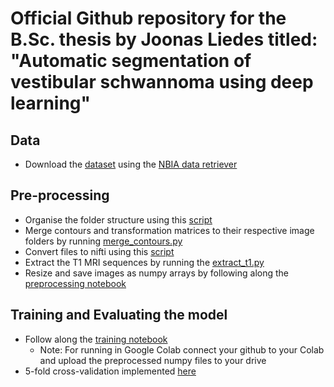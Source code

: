 # Official Github repository for the B.Sc. thesis by Joonas Liedes titled: "Automatic segmentation of vestibular schwannoma using deep learning" 


## Data
- Download the [dataset](https://wiki.cancerimagingarchive.net/pages/viewpage.action?pageId=70229053) using the [NBIA data retriever](https://wiki.cancerimagingarchive.net/display/NBIA/Downloading+TCIA+Images#DownloadingTCIAImages-DownloadingtheNBIADataRetriever)

## Pre-processing
- Organise the folder structure using this [script](https://github.com/KCL-BMEIS/VS_Seg/tree/master/preprocessing#create-data-set-with-convenient-folder-structure)
- Merge contours and transformation matrices to their respective image folders by running [merge_contours.py](https://github.com/j00lie/thesis/blob/main/merge_contours.py)
- Convert files to nifti using this [script](https://github.com/KCL-BMEIS/VS_Seg/tree/master/preprocessing#conversion-of-dicom-images-and-contoursjson-files-to-nifti-and-optional-registration)
- Extract the T1 MRI sequences by running the [extract_t1.py](https://github.com/j00lie/thesis/blob/main/extract_t1.py)
- Resize and save images as numpy arrays by following along the [preprocessing notebook](https://github.com/j00lie/thesis/blob/main/preprocess.ipynb)

## Training and Evaluating the model
- Follow along the [training notebook](https://github.com/j00lie/thesis/blob/main/train.ipynb)
  - Note: For running in Google Colab connect your github to your Colab and upload the preprocessed numpy files to your drive
- 5-fold cross-validation implemented [here](https://github.com/j00lie/thesis/blob/main/train_5foldCV.ipynb) 
